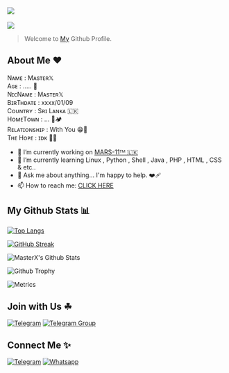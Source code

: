 ## <img src="https://readme-typing-svg.herokuapp.com?size=30&width=500&lines=Hi+There+👋">

<!--
**Dilum125/Dilum125** is a ✨ _special_ ✨ repository because its `README.md` (this file) appears on your GitHub profile.

Here are some ideas to get you started:

- 🔭 I’m currently working on ...
- 🌱 I’m currently learning ...
- 👯 I’m looking to collaborate on ...
- 🤔 I’m looking for help with ...
- 💬 Ask me about ...
- 📫 How to reach me: ...
- 😄 Pronouns: ...
- ⚡ Fun fact: ...
-->
<a href="https://github.com/Dilum125"><img src="https://graph.org/file/8e9bc6647a57eeb73a7db.jpg"></a><br>

> Welcome to <a href="https://github.com/Dilum125">My</a> Github Profile.

## About Me ❤️

<p align="center">

Nᴀᴍᴇ : Mᴀsᴛᴇʀ𝕏<br>
Aɢᴇ : ..... 🌸<br>
NɪᴄNᴀᴍᴇ : Mᴀsᴛᴇʀ𝕏<br>
BɪʀTʜᴅᴀᴛᴇ : xxxx/01/09<br>
Cᴏᴜɴᴛʀʏ : Sʀɪ Lᴀɴᴋᴀ 🇱🇰<br>
HᴏᴍᴇTᴏᴡɴ : ... 👾🏕<br>
Rᴇʟᴀᴛɪᴏɴsʜɪᴘ : With You 😁🌿<br>
Tʜᴇ Hᴏᴘᴇ : ɪᴅᴋ 🤷‍♂<br>

</p>

- 🔭 I’m currently working on <a href="https://t.me/team_mars_11">MARS-11ᵀᴹ 🇱🇰 </a>
- 🌱 I’m currently learning Linux , Python , Shell , Java , PHP , HTML , CSS & etc.. 
- 💬 Ask me about anything... I'm happy to help. ❤️‍🩹
- 📫 How to reach me: <a href="https://t.me/MasterX_0_Bot">CLICK HERE</a>

## My Github Stats 📊

<p align="center">

[![Top Langs](https://github-readme-stats.vercel.app/api/top-langs/?username=Dilum125&hide_progress=true)](https://github.com/Dilum125)

[![GitHub Streak](https://github-readme-streak-stats.herokuapp.com?user=Dilum125&theme=black-ice)](https://github.com/Dilum125)

<img src="https://github-readme-stats.vercel.app/api?username=Dilum125&show_icons=true&theme=tokyonight" alt="MasterX's Github Stats"></img>

![Github Trophy](https://github-profile-trophy.vercel.app/?username=Dilum125&theme=darkhub)

![Metrics](https://metrics.lecoq.io/Dilum125?template=classic&base=header%2C%20activity%2C%20community%2C%20repositories%2C%20metadata&base.indepth=false&base.hireable=false&base.skip=false&config.timezone=Asia%2FColombo)

</p>

## Join with Us ☘

[![Telegram](https://img.shields.io/badge/TELEGRAM-CHANNEL-red?style=for-the-badge&logo=telegram)](https://t.me/team_mars_11)
[![Telegram Group](https://img.shields.io/badge/TELEGRAM-GROUP-blue?style=for-the-badge&logo=telegram)](https://t.me/TeamMars_11)

## Connect Me ✨️

[![Telegram](https://img.shields.io/badge/TELEGRAM-BOT-blue?style=for-the-badge&logo=telegram)](https://t.me/MasterX_0_Bot)
[![Whatsapp](https://img.shields.io/badge/WHATSAPP-NUMBER-yello?style=for-the-badge&logo=whatsapp)](https://wa.me/+15168644638)
